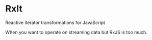 # RxIt
Reactive iterator transformations for JavaScript

When you want to operate on streaming data but RxJS is too much.